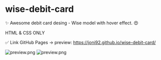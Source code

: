 # wise-debit-card 
✨ Awesome debit card desing - Wise model with hover effect. 😍 

HTML & CSS ONLY

✅ Link GitHub Pages -> preview: https://joni92.github.io/wise-debit-card/


![preview.png](https://github.com/Joni92/wise-debit-card/blob/main/preview01.png)
![preview.png](https://github.com/Joni92/wise-debit-card/blob/main/preview02.png)
